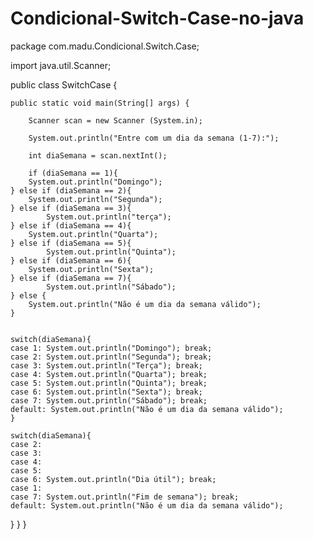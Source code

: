 # Condicional-Switch-Case-no-java

package com.madu.Condicional.Switch.Case;

import java.util.Scanner;

public class SwitchCase {

	public static void main(String[] args) {
		
		Scanner scan = new Scanner (System.in);
		
		System.out.println("Entre com um dia da semana (1-7):");
		
		int diaSemana = scan.nextInt();
		
		if (diaSemana == 1){
		System.out.println("Domingo");
	} else if (diaSemana == 2){
		System.out.println("Segunda");
	} else if (diaSemana == 3){
			System.out.println("terça");
	} else if (diaSemana == 4){
		System.out.println("Quarta");
	} else if (diaSemana == 5){
			System.out.println("Quinta");
	} else if (diaSemana == 6){
		System.out.println("Sexta");
	} else if (diaSemana == 7){
			System.out.println("Sábado");
	} else {
		System.out.println("Não é um dia da semana válido");
    }
		
		
	switch(diaSemana){
	case 1: System.out.println("Domingo"); break;
	case 2: System.out.println("Segunda"); break;
	case 3: System.out.println("Terça"); break;
	case 4: System.out.println("Quarta"); break;
	case 5: System.out.println("Quinta"); break;
	case 6: System.out.println("Sexta"); break;
	case 7: System.out.println("Sábado"); break;
	default: System.out.println("Não é um dia da semana válido");
	}
	
	switch(diaSemana){
	case 2: 
	case 3: 
	case 4: 
	case 5: 
	case 6: System.out.println("Dia útil"); break;
	case 1: 
	case 7: System.out.println("Fim de semana"); break;
	default: System.out.println("Não é um dia da semana válido");
  }
 }
}

